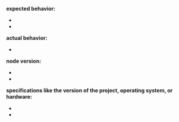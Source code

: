**expected behavior:**

-
-

**actual behavior:**

-

**node version:**

-
-

**specifications like the version of the project, operating system, or hardware:**

-
-